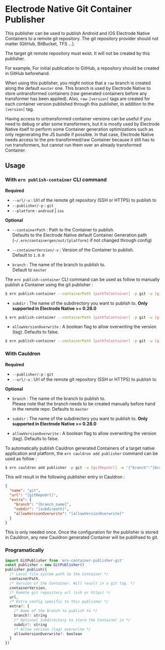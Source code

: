 # Electrode Native Git Container Publisher

This publisher can be used to publish Android and iOS Electrode Native Containers to a remote git repository. The git repository provider should not matter (GitHub, BitBucket, TFS ...).

The target git remote repository must exist. It will not be created by this publisher.

For example, For initial publication to GitHub, a repository should be created in GitHub beforehand.

When using this publisher, you might notice that a `raw` branch is created along the default `master` one. This branch is used by Electrode Native to store untransformed containers (raw generated containers before any transformer has been applied). Also, `raw-[version]` tags are created for each container version published through this publisher, in addition to the `[version]` tag.

Having access to untransformed container versions can be useful if you need to debug or alter some transformers, but it is mostly used by Electrode Native itself to perform some Container generation optimizations such as only regenerating the JS bundle if possible. In that case, Electrode Native needs access to the pre-transformed/raw Container because it still has to run transformers, but cannot run them over an already transformed Container.

## Usage

### **With `ern publish-container` CLI command**

**Required**

- `--url/-u` : Url of the remote git repository (SSH or HTTPS) to publish to
- `--publisher/-p` : `git`
- `--platform` : `android` | `ios`

**Optional**

- `--containerPath` : Path to the Container to publish.  
Defaults to the Electrode Native default Container Generation path (`~/.ern/containergen/out/[platform]` if not changed through config)

- `--containerVersion/-v` : Version of the Container to publish.  
Default to `1.0.0`

- `branch` : The name of the branch to publish to.  
Default to `master`

 The `ern publish-container` CLI command can be used as follow to manually publish a Container using the git publisher :

```bash
$ ern publish-container --containerPath [pathToContainer] -p git -u [gitRepoUrl] -v [containerVersion] ---platform [android|ios] -e '{"branch":"[branch_name]"}'
```

- `subdir` : The name of the subdirectory you want to publish to. **Only supported in Electrode Native >= 0.28.0**

```bash
$ ern publish-container --containerPath [pathToContainer] -p git -u [gitRepoUrl] -v [containerVersion] ---platform [android|ios] -e '{"subdir":"[subdirectory]"}'
```

- `allowVersionOverwrite` : A boolean flag to allow overwriting the version (tag). Defaults to false.

```bash
$ ern publish-container --containerPath [pathToContainer] -p git -u [gitRepoUrl] -v [containerVersion] ---platform [android|ios] -e '{"allowVersionOverwrite": true}'
```

### **With Cauldron**

**Required**

- `--publisher/-p` : `git`
- `--url/-u` : Url of the remote git repository (SSH or HTTPS) to publish to

**Optional**

- `branch` : The name of the branch to publish to.  
Please note that the branch needs to be created manually before hand in the remote repo.
Defaults to `master`

- `subdir` : The name of the subdirectory you want to publish to. **Only supported in Electrode Native >= 0.28.0**

- `allowVersionOverwrite` : A boolean flag to allow overwriting the version (tag).
Defaults to false.

To automatically publish Cauldron generated Containers of a target native application and platform, the `ern cauldron add publisher` command can be used as follow :

```bash
$ ern cauldron add publisher -p git -u [gitRepoUrl] -e '{"branch":"[branch_name]"}'
```

This will result in the following publisher entry in Cauldron :

```json
{
  "name": "git",
  "url": "[gitRepoUrl]",
  "extra": {
    "branch": "[branch_name]",
    "subdir": "[subdirpath]",
    "allowVersionOverwrite": "[allowVersionOverwrite]"
  }
}
```

This is only needed once. Once the configuration for the publisher is stored in Cauldron, any new Cauldron generated Container will be publihsed to git.

### **Programatically**

```js
import GitPublisher from 'ern-container-publisher-git'
const publisher = new GitPublisher()
publisher.publish({
  /* Local file system path to the Container */
  containerPath,
  /* Version of the Container. Will result in a git tag. */
  containerVersion,
  /* Remote git repository url (ssh or https) */
  url,
  /* Extra config specific to this publisher */
  extra?: {
    /* Name of the branch to publish to */
    branch?: string
    /* Optional subdirectory to store the Container in */
    subdir?: string
    /* Allow version (tag) overwrite */
    allowVersionOverwrite?: boolean
  }
})
```

